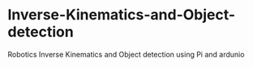 # Inverse-Kinematics-and-Object-detection
Robotics Inverse Kinematics and Object detection using Pi and ardunio
